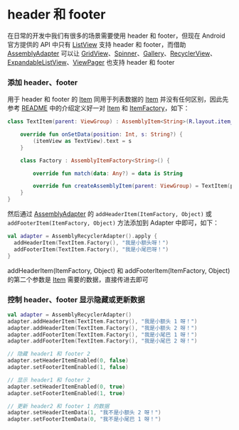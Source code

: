 # header 和 footer

在日常的开发中我们有很多的场景需要使用 header 和 footer，但现在 Android 官方提供的 API 中只有 [ListView] 支持 header 和 footer，而借助 [AssemblyAdapter] 可以让 [GridView]、[Spinner]、[Gallery]、[RecyclerView]、[ExpandableListView]、[ViewPager] 也支持 header 和 footer

### 添加 header、footer

用于 header 和 footer 的 [Item] 同用于列表数据的 [Item] 并没有任何区别，因此先参考 [README] 中的介绍定义好一对 [Item] 和 [ItemFactory]，如下：

```kotlin
class TextItem(parent: ViewGroup) : AssemblyItem<String>(R.layout.item_text, parent) {

    override fun onSetData(position: Int, s: String?) {
        (itemView as TextView).text = s
    }

    class Factory : AssemblyItemFactory<String>() {

        override fun match(data: Any?) = data is String

        override fun createAssemblyItem(parent: ViewGroup) = TextItem(parent)
    }
}
```

然后通过 [AssemblyAdapter] 的 `addHeaderItem(ItemFactory, Object)` 或 `addFooterItem(ItemFactory, Object)` 方法添加到 Adapter 中即可，如下：

```kotlin
val adapter = AssemblyRecyclerAdapter().apply {
  addHeaderItem(TextItem.Factory(), "我是小额头呀！")
  addFooterItem(TextItem.Factory(), "我是小尾巴呀！")
}
```

addHeaderItem(ItemFactory, Object) 和 addFooterItem(ItemFactory, Object) 的第二个参数是 [Item] 需要的数据，直接传进去即可

### 控制 header、footer 显示隐藏或更新数据

```kotlin
val adapter = AssemblyRecyclerAdapter()
adapter.addHeaderItem(TextItem.Factory(), "我是小额头 1 呀！")
adapter.addHeaderItem(TextItem.Factory(), "我是小额头 2 呀！")
adapter.addFooterItem(TextItem.Factory(), "我是小尾巴 1 呀！")
adapter.addFooterItem(TextItem.Factory(), "我是小尾巴 2 呀！")

// 隐藏 header1 和 footer 2
adapter.setHeaderItemEnabled(0, false)
adapter.setFooterItemEnabled(1, false)

// 显示 header1 和 footer 2
adapter.setHeaderItemEnabled(0, true)
adapter.setFooterItemEnabled(1, true)

// 更新 header2 和 footer 1 的数据
adapter.setHeaderItemData(1, "我不是小额头 2 呀！")
adapter.setFooterItemData(0, "我不是小尾巴 1 呀！")
```

[AssemblyAdapter]: ../../assembly-adapter/src/main/java/me/panpf/adapter/AssemblyAdapter.java
[ItemFactory]: ../../assembly-adapter/src/main/java/me/panpf/adapter/ItemFactory.java
[Item]: ../../assembly-adapter/src/main/java/me/panpf/adapter/Item.java

[ExpandableListView]: https://developer.android.google.cn/reference/android/widget/ExpandableListView
[GridView]: https://developer.android.google.cn/reference/android/widget/GridView
[ListView]: https://developer.android.google.cn/reference/android/widget/ListView
[Spinner]: https://developer.android.google.cn/reference/android/widget/Spinner
[Gallery]: https://developer.android.google.cn/reference/android/widget/Gallery
[RecyclerView]: https://developer.android.google.cn/reference/androidx/recyclerview/widget/RecyclerView
[ViewPager]: https://developer.android.google.cn/reference/androidx/viewpager/widget/ViewPager
[README]: ../../README.md
